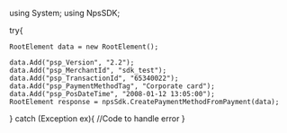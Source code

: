 using System;
using NpsSDK;

try{

    RootElement data = new RootElement();

    data.Add("psp_Version", "2.2");
    data.Add("psp_MerchantId", "sdk_test");
    data.Add("psp_TransactionId", "65340022");
    data.Add("psp_PaymentMethodTag", "Corporate card");
    data.Add("psp_PosDateTime", "2008-01-12 13:05:00");
    RootElement response = npsSdk.CreatePaymentMethodFromPayment(data);

}
catch (Exception ex){
    //Code to handle error
}

